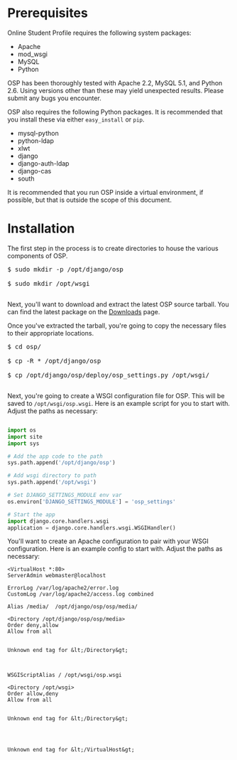 # Prerequisites #

Online Student Profile requires the following system packages:

  * Apache
  * mod\_wsgi
  * MySQL
  * Python

OSP has been thoroughly tested with Apache 2.2, MySQL 5.1, and Python 2.6. Using versions other than these may yield unexpected results. Please submit any bugs you encounter.

OSP also requires the following Python packages. It is recommended that you install these via either `easy_install` or `pip`.

  * mysql-python
  * python-ldap
  * xlwt
  * django
  * django-auth-ldap
  * django-cas
  * south

It is recommended that you run OSP inside a virtual environment, if possible, but that is outside the scope of this document.

# Installation #

The first step in the process is to create directories to house the various components of OSP.

<pre>
$ sudo mkdir -p /opt/django/osp<br>
$ sudo mkdir /opt/wsgi<br>
</pre>

Next, you'll want to download and extract the latest OSP source tarball. You can find the latest package on the [Downloads](http://code.google.com/p/osp/downloads/list) page.

Once you've extracted the tarball, you're going to copy the necessary files to their appropriate locations.

<pre>
$ cd osp/<br>
$ cp -R * /opt/django/osp<br>
$ cp /opt/django/osp/deploy/osp_settings.py /opt/wsgi/<br>
</pre>

Next, you're going to create a WSGI configuration file for OSP. This will be saved to `/opt/wsgi/osp.wsgi`. Here is an example script for you to start with. Adjust the paths as necessary:

```python

import os
import site
import sys

# Add the app code to the path
sys.path.append('/opt/django/osp')

# Add wsgi directory to path
sys.path.append('/opt/wsgi')

# Set DJANGO_SETTINGS_MODULE env var
os.environ['DJANGO_SETTINGS_MODULE'] = 'osp_settings'

# Start the app
import django.core.handlers.wsgi
application = django.core.handlers.wsgi.WSGIHandler()
```

You'll want to create an Apache configuration to pair with your WSGI configuration. Here is an example config to start with. Adjust the paths as necessary:

```
<VirtualHost *:80>
ServerAdmin webmaster@localhost

ErrorLog /var/log/apache2/error.log
CustomLog /var/log/apache2/access.log combined

Alias /media/  /opt/django/osp/osp/media/

<Directory /opt/django/osp/osp/media>
Order deny,allow
Allow from all


Unknown end tag for &lt;/Directory&gt;



WSGIScriptAlias / /opt/wsgi/osp.wsgi

<Directory /opt/wsgi>
Order allow,deny
Allow from all


Unknown end tag for &lt;/Directory&gt;




Unknown end tag for &lt;/VirtualHost&gt;

```